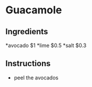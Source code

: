 # Guacamole
## Ingredients
*avocado  $1
*lime     $0.5
*salt     $0.3
## Instructions
* peel the avocados

